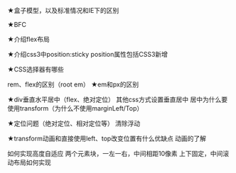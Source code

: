 ★盒子模型，以及标准情况和IE下的区别

★BFC

★介绍flex布局

★介绍css3中position:sticky position属性包括CSS3新增

★CSS选择器有哪些

rem、flex的区别（root em）
★em和px的区别

★div垂直水平居中（flex、绝对定位）
其他css方式设置垂直居中
居中为什么要使用transform（为什么不使用marginLeft/Top）

★定位问题（绝对定位、相对定位等） 清除浮动

★transform动画和直接使用left、top改变位置有什么优缺点 动画的了解

如何实现高度自适应
两个元素块，一左一右，中间相距10像素
上下固定，中间滚动布局如何实现